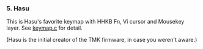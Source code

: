 ### 5. Hasu
This is Hasu's favorite keymap with HHKB Fn, Vi cursor and Mousekey layer. See [keymap.c](keymap.c) for detail.

(Hasu is the initial creator of the TMK firmware, in case you weren't aware.)